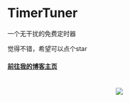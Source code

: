 # TimerTuner
一个无干扰的免费定时器

觉得不错，希望可以点个star

#### [前往我的博客主页](https://blog.metyu.eu.org/)

<h1 align="center"> <a href="https://sunguoqi.com/"> <img src="https://readme-typing-svg.herokuapp.com/?lines=console.log(%22Hello%2C%20World!%22);我是Yu，祝你拥有美好的一天!&center=true&size=27"> </a> </h1>

